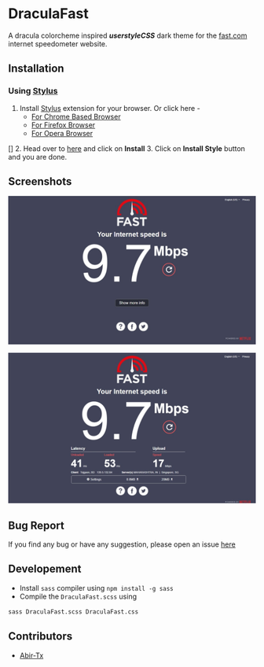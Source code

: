 # DraculaFast

A dracula colorcheme inspired **_userstyleCSS_** dark theme for the [fast.com](https://fast.com) internet speedometer website.

## Installation

### Using [Stylus](https://add0n.com/stylus.html)

1. Install [Stylus](https://add0n.com/stylus.html) extension for your browser. Or click here -
   - [For Chrome Based Browser](https://chrome.google.com/webstore/detail/stylus/clngdbkpkpeebahjckkjfobafhncgmne)
   - [For Firefox Browser](https://addons.mozilla.org/firefox/addon/styl-us/)
   - [For Opera Browser](https://addons.opera.com/extensions/details/stylus/)

[] 2. Head over to [here](https://userstyles.world/style/8066/dracula-dark-theme-for-fast-com) and click on **Install** 3. Click on **Install Style** button and you are done.

## Screenshots

![fast.com screen 1](../.github/draculaFast_v1.3.0_by_mushfiqur_rahman_abir%20_3.jpeg)

![fast.com screen 2 - basic interface](../.github/draculaFast_v1.3.0_by_mushfiqur_rahman_abir%20_1.jpeg)

## Bug Report

If you find any bug or have any suggestion, please open an issue [here](https://github.com/Abir-Tx/DraculaFast/issues/new)

## Developement

- Install `sass` compiler using `npm install -g sass`
- Compile the `DraculaFast.scss` using

```bash
sass DraculaFast.scss DraculaFast.css
```

## Contributors

- [Abir-Tx](https://github.com/abir-tx)
